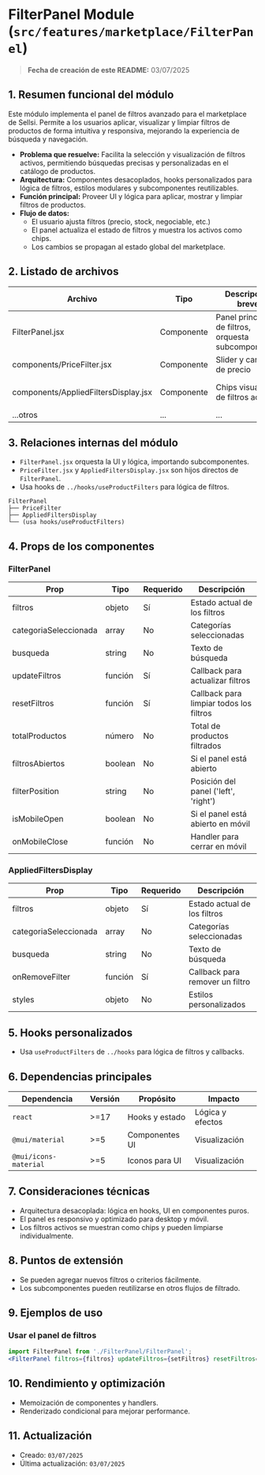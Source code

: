 # FilterPanel Module (`src/features/marketplace/FilterPanel`)

> **Fecha de creación de este README:** 03/07/2025

## 1. Resumen funcional del módulo

Este módulo implementa el panel de filtros avanzado para el marketplace de Sellsi. Permite a los usuarios aplicar, visualizar y limpiar filtros de productos de forma intuitiva y responsiva, mejorando la experiencia de búsqueda y navegación.

- **Problema que resuelve:** Facilita la selección y visualización de filtros activos, permitiendo búsquedas precisas y personalizadas en el catálogo de productos.
- **Arquitectura:** Componentes desacoplados, hooks personalizados para lógica de filtros, estilos modulares y subcomponentes reutilizables.
- **Función principal:** Proveer UI y lógica para aplicar, mostrar y limpiar filtros de productos.
- **Flujo de datos:**
  - El usuario ajusta filtros (precio, stock, negociable, etc.)
  - El panel actualiza el estado de filtros y muestra los activos como chips.
  - Los cambios se propagan al estado global del marketplace.

## 2. Listado de archivos
| Archivo                  | Tipo        | Descripción breve                                 | Responsabilidad principal                |
|--------------------------|-------------|--------------------------------------------------|------------------------------------------|
| FilterPanel.jsx          | Componente  | Panel principal de filtros, orquesta subcomponentes| UI y lógica de filtros                   |
| components/PriceFilter.jsx| Componente | Slider y campos de precio                         | Selección de rango de precios            |
| components/AppliedFiltersDisplay.jsx| Componente | Chips visuales de filtros activos                | Visualización y remoción de filtros      |
| ...otros                 | ...         | ...                                              | ...                                      |

## 3. Relaciones internas del módulo
- `FilterPanel.jsx` orquesta la UI y lógica, importando subcomponentes.
- `PriceFilter.jsx` y `AppliedFiltersDisplay.jsx` son hijos directos de `FilterPanel`.
- Usa hooks de `../hooks/useProductFilters` para lógica de filtros.

```
FilterPanel
├── PriceFilter
├── AppliedFiltersDisplay
└── (usa hooks/useProductFilters)
```

## 4. Props de los componentes
### FilterPanel
| Prop              | Tipo           | Requerido | Descripción                                 |
|-------------------|----------------|-----------|---------------------------------------------|
| filtros           | objeto         | Sí        | Estado actual de los filtros                |
| categoriaSeleccionada | array      | No        | Categorías seleccionadas                    |
| busqueda          | string         | No        | Texto de búsqueda                           |
| updateFiltros     | función        | Sí        | Callback para actualizar filtros            |
| resetFiltros      | función        | Sí        | Callback para limpiar todos los filtros      |
| totalProductos    | número         | No        | Total de productos filtrados                |
| filtrosAbiertos   | boolean        | No        | Si el panel está abierto                    |
| filterPosition    | string         | No        | Posición del panel ('left', 'right')        |
| isMobileOpen      | boolean        | No        | Si el panel está abierto en móvil           |
| onMobileClose     | función        | No        | Handler para cerrar en móvil                |

### AppliedFiltersDisplay
| Prop              | Tipo           | Requerido | Descripción                                 |
|-------------------|----------------|-----------|---------------------------------------------|
| filtros           | objeto         | Sí        | Estado actual de los filtros                |
| categoriaSeleccionada | array      | No        | Categorías seleccionadas                    |
| busqueda          | string         | No        | Texto de búsqueda                           |
| onRemoveFilter    | función        | Sí        | Callback para remover un filtro             |
| styles            | objeto         | No        | Estilos personalizados                      |

## 5. Hooks personalizados
- Usa `useProductFilters` de `../hooks` para lógica de filtros y callbacks.

## 6. Dependencias principales
| Dependencia         | Versión | Propósito                  | Impacto                |
|---------------------|---------|----------------------------|------------------------|
| `react`             | >=17    | Hooks y estado             | Lógica y efectos       |
| `@mui/material`     | >=5     | Componentes UI             | Visualización          |
| `@mui/icons-material`| >=5    | Iconos para UI             | Visualización          |

## 7. Consideraciones técnicas
- Arquitectura desacoplada: lógica en hooks, UI en componentes puros.
- El panel es responsivo y optimizado para desktop y móvil.
- Los filtros activos se muestran como chips y pueden limpiarse individualmente.

## 8. Puntos de extensión
- Se pueden agregar nuevos filtros o criterios fácilmente.
- Los subcomponentes pueden reutilizarse en otros flujos de filtrado.

## 9. Ejemplos de uso

### Usar el panel de filtros
```jsx
import FilterPanel from './FilterPanel/FilterPanel';
<FilterPanel filtros={filtros} updateFiltros={setFiltros} resetFiltros={resetFiltros} />
```

## 10. Rendimiento y optimización
- Memoización de componentes y handlers.
- Renderizado condicional para mejorar performance.

## 11. Actualización
- Creado: `03/07/2025`
- Última actualización: `03/07/2025`
